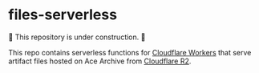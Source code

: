 # files-serverless

🚧 This repository is under construction. 🚧

This repo contains serverless functions for [Cloudflare
Workers](https://developers.cloudflare.com/workers/) that serve artifact files
hosted on Ace Archive from [Cloudflare
R2](https://developers.cloudflare.com/r2).
